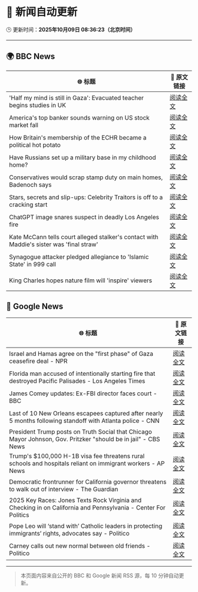 # 🧠 新闻自动更新

🕒 更新时间：**2025年10月09日 08:36:23（北京时间）**

---

## 🌍 BBC News

| 🌐 标题 | 🔗 原文链接 |
|--------|-------------|
| 'Half my mind is still in Gaza': Evacuated teacher begins studies in UK | [阅读全文](https://www.bbc.com/news/articles/cx25qy1804ro?at_medium=RSS&at_campaign=rss) |
| America's top banker sounds warning on US stock market fall | [阅读全文](https://www.bbc.com/news/articles/cg5ej03p604o?at_medium=RSS&at_campaign=rss) |
| How Britain's membership of the ECHR became a political hot potato | [阅读全文](https://www.bbc.com/news/articles/cm283eqje03o?at_medium=RSS&at_campaign=rss) |
| Have Russians set up a military base in my childhood home? | [阅读全文](https://www.bbc.com/news/articles/c4gj7p96nd0o?at_medium=RSS&at_campaign=rss) |
| Conservatives would scrap stamp duty on main homes, Badenoch says | [阅读全文](https://www.bbc.com/news/articles/c20zv94ldpko?at_medium=RSS&at_campaign=rss) |
| Stars, secrets and slip-ups: Celebrity Traitors is off to a cracking start | [阅读全文](https://www.bbc.com/news/articles/c2038w7lgx1o?at_medium=RSS&at_campaign=rss) |
| ChatGPT image snares suspect in deadly Los Angeles fire | [阅读全文](https://www.bbc.com/news/articles/c8exz5yg14ko?at_medium=RSS&at_campaign=rss) |
| Kate McCann tells court alleged stalker's contact with Maddie's sister was 'final straw' | [阅读全文](https://www.bbc.com/news/articles/cnvr0723np8o?at_medium=RSS&at_campaign=rss) |
| Synagogue attacker pledged allegiance to 'Islamic State' in 999 call | [阅读全文](https://www.bbc.com/news/articles/c3drj0dxmr9o?at_medium=RSS&at_campaign=rss) |
| King Charles hopes nature film will 'inspire' viewers | [阅读全文](https://www.bbc.com/news/articles/cd63dxxv9jpo?at_medium=RSS&at_campaign=rss) |

## 📰 Google News

| 🌐 标题 | 🔗 原文链接 |
|--------|-------------|
| Israel and Hamas agree on the "first phase" of Gaza ceasefire deal - NPR | [阅读全文](https://news.google.com/rss/articles/CBMieEFVX3lxTE8wSDZRZHpnTWF0S1VoTkx0YjRNeTllTXZWeGtkWVpBay1xNzdWTHg2Tm9RS01jRDVyRTg2eFVKLUVZNWdXZ0V0V0tyeUZmZDF1T01fNU5VS183dW5oZFp1N1dVSkNWSk1EQkdmVjBLbC1hRUJvd1dZNA?oc=5) |
| Florida man accused of intentionally starting fire that destroyed Pacific Palisades - Los Angeles Times | [阅读全文](https://news.google.com/rss/articles/CBMifkFVX3lxTE5oTTdEZTZMdFdNSGE3ZGUyYnlXcXlIckRycEgtdFJxVVpFbzZhUktDaEdxQ3RLYnBhQ0dLMVY5Q2diTGQ2LXRnSzYwU2lIREVsZFZuYkppWVUyVVRJRU9wTHIweDliWndXcFdMc3p5VWxvaFhuandqOFNTTjRDQQ?oc=5) |
| James Comey updates: Ex-FBI director faces court - BBC | [阅读全文](https://news.google.com/rss/articles/CBMiVEFVX3lxTE1wR0M0dmt0cmhPbldQemtFQkZFT2NCUTgtQW16Smk3bUFjeTcwbWZhcGM4VDZYZm5UbVdxcXA4S3BtQmtQOXhFaExXbWJVUUlHcVZBNg?oc=5) |
| Last of 10 New Orleans escapees captured after nearly 5 months following standoff with Atlanta police - CNN | [阅读全文](https://news.google.com/rss/articles/CBMigAFBVV95cUxQMzBYQ0VsTTBRYkc1YXBiVWNST1dxSGkxNDktR3J4R3drb2QtYTdoUmFkbzZwdFlHcWdqb0tvdG13M3pncTVNWmZ1c0JCV0xLRXFSVmdtSXJzQVBMVTAxNUtZWWw5a2JRTk1mbG1wUlhGcHE1emJPbHJiMmRrUzFWSw?oc=5) |
| President Trump posts on Truth Social that Chicago Mayor Johnson, Gov. Pritzker "should be in jail" - CBS News | [阅读全文](https://news.google.com/rss/articles/CBMiiAFBVV95cUxNOFZCNml0MTY2a2R3eGpmcy1zUzZwZzVSYTRTYkRDRHRBbmFXVUlGczBMdmFFanZyeXBEYmZVYm9RbktEX1JteUxaZjF3Ti0xSTZzWFc1OFliNE5XRVV0ZFhDVmNuLTNlcVJKUnB2ckZwWWNIMWZMWmNGczhndUQwSlRQcFl5Vjg4?oc=5) |
| Trump's $100,000 H-1B visa fee threatens rural schools and hospitals reliant on immigrant workers - AP News | [阅读全文](https://news.google.com/rss/articles/CBMipgFBVV95cUxNM0Q1SUkzRVNaV1pmTFF6TGZBTlFZYTAwSzExazY2UWlJRVpCdDZacmxkRnFHY2FoUmw5dWVxMTY1VTRDRzlXMzVZZHo1Zm9PekcyQklCcUNrenBESVRySU9neHJsdTJHUHdQb3F2aEY5QTktNDBKY3czcWZNWUo0MDhjN2RQQXF0aUh5TlZzOFVzNW5LUmdTZ2J2VzF4NVB6VE1jcjNB?oc=5) |
| Democratic frontrunner for California governor threatens to walk out of interview - The Guardian | [阅读全文](https://news.google.com/rss/articles/CBMif0FVX3lxTFBoWU5tR1BuQ2dpcHU2alUxYTU5MTBzRU9lTHR2b2hsN1lWZ2NYbDc2YnNIRGQyT3ZFQThzU0VSZkRFdlc2ZU1ZUlRzVWVieGRRZnY3ckxtSkFocC1SVXozaEFVemJqV3hPbk9HbXJobnptYnJrbHpRZ2JvclJPeGM?oc=5) |
| 2025 Key Races: Jones Texts Rock Virginia and Checking in on California and Pennsylvania - Center For Politics | [阅读全文](https://news.google.com/rss/articles/CBMi2gFBVV95cUxOalMtWkNJV21lc3JiM2J1WEVGOHphR0ZsTzFtZjhPWXhVMTFnVVRRcVNhWmk2N1RsQ2JUT3lpbGYyMkV1OVpGUkdPRF9DTnFWdkY4dXdYaWZISnNsSTVsa1FGWVc5ZTl6U21CVUM2TkdjLU9hc0s4a0xYTVdNYzI4Q2I0YVBCM3NhSGVRYnBvYlA4R2ZTS2pYTXdKT3g2VFRYMS1LcVk0NXpYM3dTUGd3WXJTcFU4QlktUmpTTHVhTWJsRS1JNndrc1FvcGRxOWFuX2Jsb1NEeDVTdw?oc=5) |
| Pope Leo will ‘stand with’ Catholic leaders in protecting immigrants’ rights, advocates say - Politico | [阅读全文](https://news.google.com/rss/articles/CBMigwFBVV95cUxNWFd5XzgxX095ekFoaUZ3aG5SZGJsTnZsTTU5cF92VGY4XzVnVjY2MlRqWHZfRVNsVHFMLXNybXljemZ3SHVxM3d6T0pmc1RZc1dfZlp2dWlFUUdpaTc0QTNndDBEYUlzUUQydkhMZkhTa19WZDFOZnJnajFQZGRmeDVJTQ?oc=5) |
| Carney calls out new normal between old friends - Politico | [阅读全文](https://news.google.com/rss/articles/CBMigwFBVV95cUxNeEhoODBZZWJhSWdTbVctQ0Eza3RKaVNJWFVHTzNyMi1VX3R5bUxDSWl4d2hMVlNXRmNsYjBvdkUzNHJJbDM3c3V1aG1Da2FELTN3VXdJVDkxdFJPTl9LUVV2WnNFckxZczA4NF90aTYtMU15Tl9RVjhfZGFwZkpjMlNjQQ?oc=5) |

---
> 本页面内容来自公开的 BBC 和 Google 新闻 RSS 源，每 10 分钟自动更新。